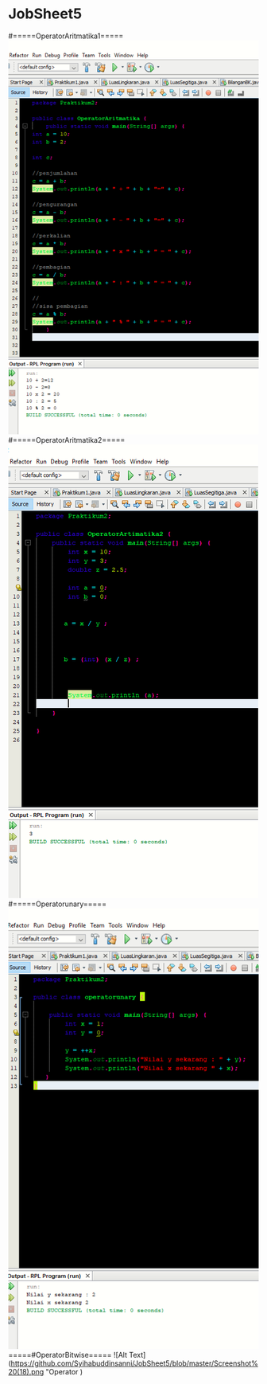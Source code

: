 # JobSheet5
#=====OperatorAritmatika1=====
![Alt Text](https://github.com/Syihabuddinsanni/JobSheet5/blob/master/Screenshot%20(14).png)
#=====OperatorAritmatika2=====
![Alt Text](https://github.com/Syihabuddinsanni/JobSheet5/blob/master/Screenshot%20(13).png)
#=====Operatorunary=====
![Alt Text](https://github.com/Syihabuddinsanni/JobSheet5/blob/master/Screenshot%20(16).png)
=====#OperatorBitwise=====
![Alt Text](https://github.com/Syihabuddinsanni/JobSheet5/blob/master/Screenshot%20(18).png "Operator )
